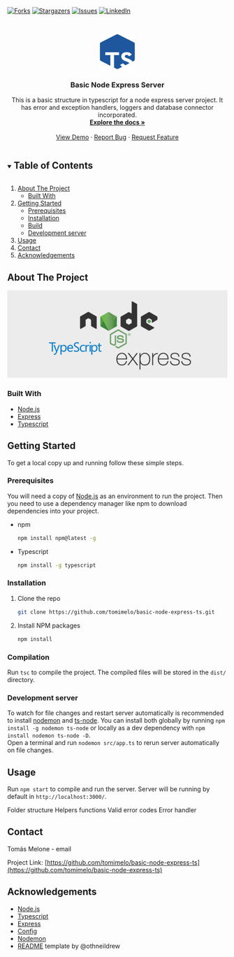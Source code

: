 <!-- PROJECT SHIELDS -->
[![Forks][forks-shield]][forks-url]
[![Stargazers][stars-shield]][stars-url]
[![Issues][issues-shield]][issues-url]
[![LinkedIn][linkedin-shield]][linkedin-url]

<!-- PROJECT LOGO -->
<br />
<p align="center">
  <a href="https://github.com/tomimelo/basic-node-express-ts">
    <img src="images/logo.png" alt="Logo" width="80" height="80">
  </a>

  <h3 align="center">Basic Node Express Server</h3>

  <p align="center">
    This is a basic structure in typescript for a node express server project. It has error and exception handlers, loggers and database connector incorporated.
    <br />
    <a href="https://github.com/tomimelo/basic-node-express-ts"><strong>Explore the docs »</strong></a>
    <br />
    <br />
    <a href="https://github.com/tomimelo/basic-node-express-ts">View Demo</a>
    ·
    <a href="https://github.com/tomimelo/basic-node-express-ts/issues">Report Bug</a>
    ·
    <a href="https://github.com/tomimelo/basic-node-express-ts/issues">Request Feature</a>
  </p>
</p>



<!-- TABLE OF CONTENTS -->
<details open="open">
  <summary><h2 style="display: inline-block">Table of Contents</h2></summary>
  <ol>
    <li>
      <a href="#about-the-project">About The Project</a>
      <ul>
        <li><a href="#built-with">Built With</a></li>
      </ul>
    </li>
    <li>
      <a href="#getting-started">Getting Started</a>
      <ul>
        <li><a href="#prerequisites">Prerequisites</a></li>
        <li><a href="#installation">Installation</a></li>
        <li><a href="#build">Build</a></li>
        <li><a href="#development-server">Development server</a></li>
      </ul>
    </li>
    <li><a href="#usage">Usage</a></li>
    <li><a href="#contact">Contact</a></li>
    <li><a href="#acknowledgements">Acknowledgements</a></li>
  </ol>
</details>



<!-- ABOUT THE PROJECT -->
## About The Project

![product-screenshot]

### Built With

* [Node.js](https://nodejs.org/)
* [Express](https://expressjs.com/)
* [Typescript](https://www.typescriptlang.org/)


<!-- GETTING STARTED -->
## Getting Started

To get a local copy up and running follow these simple steps.

### Prerequisites

You will need a copy of [Node.js](https://nodejs.org/es/) as an environment to run the project. Then you need to use a dependency manager like npm to download dependencies into your project.

* npm
  ```sh
  npm install npm@latest -g
  ```

* Typescript
  ```sh
  npm install -g typescript
  ```

### Installation

1. Clone the repo
   ```sh
   git clone https://github.com/tomimelo/basic-node-express-ts.git
   ```
2. Install NPM packages
   ```sh
   npm install
   ```

### Compilation

Run `tsc` to compile the project. The compiled files will be stored in the `dist/` directory.

### Development server

To watch for file changes and restart server automatically is recommended to install [nodemon](https://github.com/remy/nodemon) and [ts-node](https://github.com/TypeStrong/ts-node). You can install both globally by running `npm install -g nodemon ts-node` or locally as a dev dependency with `npm install nodemon ts-node -D`.
<br>
Open a terminal and run `nodemon src/app.ts` to rerun server automatically on file changes.

<!-- USAGE EXAMPLES -->
## Usage

Run `npm start` to compile and run the server. Server will be running by default in `http://localhost:3000/`.

Folder structure
Helpers functions
Valid error codes
Error handler

<!-- CONTACT -->
## Contact

Tomás Melone - email

Project Link: [https://github.com/tomimelo/basic-node-express-ts](https://github.com/tomimelo/basic-node-express-ts)

<!-- ACKNOWLEDGEMENTS -->
## Acknowledgements

* [Node.js](https://nodejs.org/)
* [Typescript](https://www.typescriptlang.org/)
* [Express](https://expressjs.com/)
* [Config](https://github.com/lorenwest/node-config)
* [Nodemon](https://github.com/remy/nodemon/)
* [README](https://github.com/othneildrew/Best-README-Template) template by @othneildrew





<!-- MARKDOWN LINKS & IMAGES -->
[forks-shield]: https://img.shields.io/github/forks/tomimelo/basic-node-express-ts.svg?style=for-the-badge
[forks-url]: https://github.com/tomimelo/basic-node-express-ts/network/members
[stars-shield]: https://img.shields.io/github/stars/tomimelo/basic-node-express-ts.svg?style=for-the-badge
[stars-url]: https://github.com/tomimelo/basic-node-express-ts/stargazers
[issues-shield]: https://img.shields.io/github/issues/tomimelo/basic-node-express-ts.svg?style=for-the-badge
[issues-url]: https://github.com/tomimelo/basic-node-express-ts/issues
[linkedin-shield]: https://img.shields.io/badge/-LinkedIn-black.svg?style=for-the-badge&logo=linkedin&colorB=555
[linkedin-url]: https://linkedin.com/in/tomasmelone
[product-screenshot]: images/screenshot.png